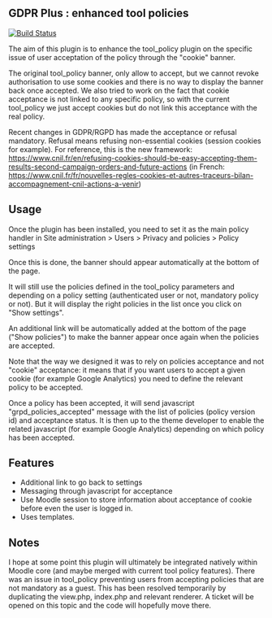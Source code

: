 GDPR Plus : enhanced tool policies
--

[![Build Status](https://travis-ci.org/call-learning/moodle-tool_gdpr_plus.svg?branch=master)](https://travis-ci.org/call-learning/moodle-tool_gdpr_plus)

The aim of this plugin is to enhance the tool_policy plugin on the specific issue of user acceptation of the policy through the "cookie" banner.

The original tool_policy banner, only allow to accept, but we cannot revoke authorisation to use some cookies and there is no way to display the banner back once accepted.
We also tried to work on the fact that cookie acceptance is not linked to any specific policy, so with the current tool_policy we just accept cookies but do not link
this acceptance with the real policy.

Recent changes in GDPR/RGPD has made the acceptance or refusal mandatory. Refusal means refusing non-essential cookies (session cookies for example).
For reference, this is the new framework: https://www.cnil.fr/en/refusing-cookies-should-be-easy-accepting-them-results-second-campaign-orders-and-future-actions
(in French: https://www.cnil.fr/fr/nouvelles-regles-cookies-et-autres-traceurs-bilan-accompagnement-cnil-actions-a-venir)


Usage
--

Once the plugin has been installed, you need to set it as the main policy handler in Site administration > Users > Privacy and policies > Policy settings

Once this is done, the banner should appear automatically at the bottom of the page.

It will still use the policies defined in the tool_policy parameters and depending on a policy setting (authenticated user or not, mandatory policy or not). 
But it will display the right policies in the list once you click on "Show settings".

An additional link will be automatically added at the bottom of the page ("Show policies") to make the banner appear once again when the policies are accepted.

Note that the way we designed it was to rely on policies acceptance and not "cookie" acceptance: it means that if you want users to accept a given cookie 
(for example Google Analytics) you need to define the relevant policy to be accepted.

Once a policy has been accepted, it will send javascript "grpd_policies_accepted" message with the list of policies (policy version id) and acceptance status.
It is then up to the theme developer to enable the related javascript (for example Google Analytics) depending on which policy has been accepted.

Features
--

* Additional link to go back to settings
* Messaging through javascript for acceptance
* Use Moodle session to store information about acceptance of cookie before even the user is logged in.
* Uses templates.

Notes
--

I hope at some point this plugin will ultimately be integrated natively within Moodle core (and maybe merged with current tool policy features).
There was an issue in tool_policy preventing users from accepting policies that are not mandatory as a guest. This has been resolved temporarily by duplicating the 
view.php, index.php and relevant renderer. A ticket will be opened on this topic and the code will hopefully move there.
